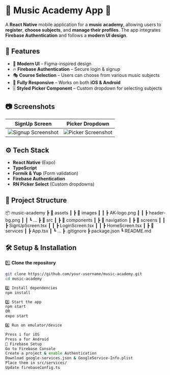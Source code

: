 # 🎵 Music Academy App 🎵  

A **React Native** mobile application for a **music academy**, allowing users to **register**, **choose subjects**, and **manage their profiles**. The app integrates **Firebase Authentication** and follows a **modern UI design**.

## 🚀 Features  

- 🎨 **Modern UI** – Figma-inspired design  
- 🔥 **Firebase Authentication** – Secure login & signup  
- 🎭 **Course Selection** – Users can choose from various music subjects  
- 📱 **Fully Responsive** – Works on both **iOS & Android**  
- 🎚️ **Styled Picker Component** – Custom dropdown for selecting subjects  

## 📷 Screenshots  

| SignUp Screen | Picker Dropdown |
|--------------|----------------|
| ![Signup Screenshot](./assets/screenshots/signup.png) | ![Picker Screenshot](./assets/screenshots/picker.png) |

## ⚙️ Tech Stack  

- **React Native** (Expo)  
- **TypeScript**  
- **Formik & Yup** (Form validation)  
- **Firebase Authentication**  
- **RN Picker Select** (Custom dropdowns)  

## 📂 Project Structure  

📦 music-academy
┣ 📂 assets
┃ ┣ 📂 images
┃ ┃ ┣ AK-logo.png
┃ ┃ ┣ header-bg.png
┃ ┃ ┗ ...
┣ 📂 src
┃ ┣ 📂 components
┃ ┣ 📂 navigation
┃ ┣ 📂 screens
┃ ┃ ┣ SignUpScreen.tsx
┃ ┃ ┣ LoginScreen.tsx
┃ ┃ ┣ HomeScreen.tsx
┃ ┣ 📂 services
┃ ┣ App.tsx
┃ ┗ ...
┣ .gitignore
┣ package.json
┗ README.md


## 🛠 Setup & Installation  

1️⃣ **Clone the repository**  
```sh
git clone https://github.com/your-username/music-academy.git
cd music-academy

2️⃣ Install dependencies
npm install

3️⃣ Start the app
npm start
OR
expo start

4️⃣ Run on emulator/device

Press i for iOS
Press a for Android
🔑 Firebase Setup
Go to Firebase Console
Create a project & enable Authentication
Download google-services.json & GoogleService-Info.plist
Place them in src/services/
Update firebaseConfig.ts
